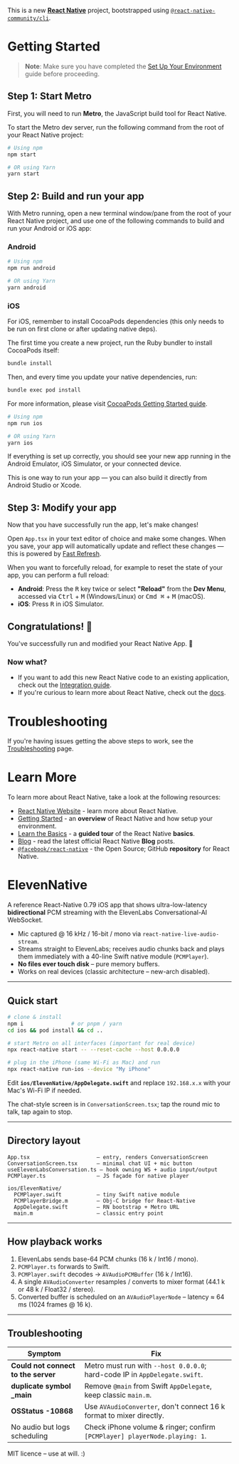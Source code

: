 This is a new [**React Native**](https://reactnative.dev) project, bootstrapped using [`@react-native-community/cli`](https://github.com/react-native-community/cli).

# Getting Started

> **Note**: Make sure you have completed the [Set Up Your Environment](https://reactnative.dev/docs/set-up-your-environment) guide before proceeding.

## Step 1: Start Metro

First, you will need to run **Metro**, the JavaScript build tool for React Native.

To start the Metro dev server, run the following command from the root of your React Native project:

```sh
# Using npm
npm start

# OR using Yarn
yarn start
```

## Step 2: Build and run your app

With Metro running, open a new terminal window/pane from the root of your React Native project, and use one of the following commands to build and run your Android or iOS app:

### Android

```sh
# Using npm
npm run android

# OR using Yarn
yarn android
```

### iOS

For iOS, remember to install CocoaPods dependencies (this only needs to be run on first clone or after updating native deps).

The first time you create a new project, run the Ruby bundler to install CocoaPods itself:

```sh
bundle install
```

Then, and every time you update your native dependencies, run:

```sh
bundle exec pod install
```

For more information, please visit [CocoaPods Getting Started guide](https://guides.cocoapods.org/using/getting-started.html).

```sh
# Using npm
npm run ios

# OR using Yarn
yarn ios
```

If everything is set up correctly, you should see your new app running in the Android Emulator, iOS Simulator, or your connected device.

This is one way to run your app — you can also build it directly from Android Studio or Xcode.

## Step 3: Modify your app

Now that you have successfully run the app, let's make changes!

Open `App.tsx` in your text editor of choice and make some changes. When you save, your app will automatically update and reflect these changes — this is powered by [Fast Refresh](https://reactnative.dev/docs/fast-refresh).

When you want to forcefully reload, for example to reset the state of your app, you can perform a full reload:

- **Android**: Press the <kbd>R</kbd> key twice or select **"Reload"** from the **Dev Menu**, accessed via <kbd>Ctrl</kbd> + <kbd>M</kbd> (Windows/Linux) or <kbd>Cmd ⌘</kbd> + <kbd>M</kbd> (macOS).
- **iOS**: Press <kbd>R</kbd> in iOS Simulator.

## Congratulations! :tada:

You've successfully run and modified your React Native App. :partying_face:

### Now what?

- If you want to add this new React Native code to an existing application, check out the [Integration guide](https://reactnative.dev/docs/integration-with-existing-apps).
- If you're curious to learn more about React Native, check out the [docs](https://reactnative.dev/docs/getting-started).

# Troubleshooting

If you're having issues getting the above steps to work, see the [Troubleshooting](https://reactnative.dev/docs/troubleshooting) page.

# Learn More

To learn more about React Native, take a look at the following resources:

- [React Native Website](https://reactnative.dev) - learn more about React Native.
- [Getting Started](https://reactnative.dev/docs/environment-setup) - an **overview** of React Native and how setup your environment.
- [Learn the Basics](https://reactnative.dev/docs/getting-started) - a **guided tour** of the React Native **basics**.
- [Blog](https://reactnative.dev/blog) - read the latest official React Native **Blog** posts.
- [`@facebook/react-native`](https://github.com/facebook/react-native) - the Open Source; GitHub **repository** for React Native.

# ElevenNative

A reference React-Native 0.79 iOS app that shows ultra-low-latency **bidirectional** PCM streaming with the ElevenLabs Conversational-AI WebSocket.

*   Mic captured @ 16 kHz / 16-bit / mono via `react-native-live-audio-stream`.
*   Streams straight to ElevenLabs; receives audio chunks back and plays them immediately with a 40-line Swift native module (`PCMPlayer`).
*   **No files ever touch disk** – pure memory buffers.
*   Works on real devices (classic architecture – new-arch disabled).

---

## Quick start
```bash
# clone & install
npm i               # or pnpm / yarn
cd ios && pod install && cd ..

# start Metro on all interfaces (important for real device)
npx react-native start -- --reset-cache --host 0.0.0.0

# plug in the iPhone (same Wi-Fi as Mac) and run
npx react-native run-ios --device "My iPhone"
```
Edit **`ios/ElevenNative/AppDelegate.swift`** and replace `192.168.x.x` with your Mac's Wi-Fi IP if needed.

The chat-style screen is in `ConversationScreen.tsx`; tap the round mic to talk, tap again to stop.

---

## Directory layout
```
App.tsx                     – entry, renders ConversationScreen
ConversationScreen.tsx      – minimal chat UI + mic button
useElevenLabsConversation.ts – hook owning WS + audio input/output
PCMPlayer.ts                – JS façade for native player

ios/ElevenNative/
  PCMPlayer.swift           – tiny Swift native module
  PCMPlayerBridge.m         – Obj-C bridge for React-Native
  AppDelegate.swift         – RN bootstrap + Metro URL
  main.m                    – classic entry point
```

---

## How playback works
1.  ElevenLabs sends base-64 PCM chunks (16 k / Int16 / mono).
2.  `PCMPlayer.ts` forwards to Swift.
3.  `PCMPlayer.swift` decodes → `AVAudioPCMBuffer` (16 k / Int16).
4.  A single `AVAudioConverter` resamples / converts to mixer format (44.1 k or 48 k / Float32 / stereo).
5.  Converted buffer is scheduled on an `AVAudioPlayerNode` – latency ≈ 64 ms (1024 frames @ 16 k).

---

## Troubleshooting
| Symptom | Fix |
|---------|-----|
| **Could not connect to the server** | Metro must run with `--host 0.0.0.0`; hard-code IP in `AppDelegate.swift`. |
| **duplicate symbol _main**         | Remove `@main` from Swift `AppDelegate`, keep classic `main.m`. |
| **OSStatus -10868**                | Use `AVAudioConverter`, don't connect 16 k format to mixer directly. |
| No audio but logs scheduling       | Check iPhone volume & ringer; confirm `[PCMPlayer] playerNode.playing: 1`. |

MIT licence – use at will. :)
